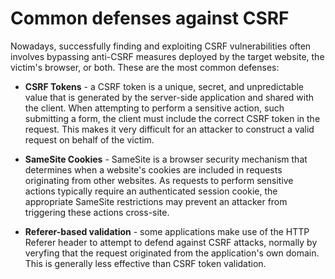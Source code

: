 # Common defenses against CSRF

Nowadays, successfully finding and exploiting CSRF vulnerabilities often involves bypassing anti-CSRF measures deployed by the target website, the victim's browser, or both. These are the most common defenses:

- **CSRF Tokens** - a CSRF token is a unique, secret, and unpredictable value that is generated by the server-side application and shared with the client. When attempting to perform a sensitive action, such submitting a form, the client must include the correct CSRF token in the request. This makes it very difficult for an attacker to construct a valid request on behalf of the victim.

- **SameSite Cookies** - SameSite is a browser security mechanism that determines when a website's cookies are included in requests originating from other websites. As requests to perform sensitive actions typically require an authenticated session cookie, the appropriate SameSite restrictions may prevent an attacker from triggering these actions cross-site.

- **Referer-based validation** - some applications make use of the HTTP Referer header to attempt to defend against CSRF attacks, normally by veryfing that the request originated from the application's own domain. This is generally less effective than CSRF token validation.
